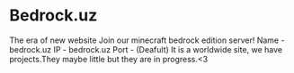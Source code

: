 # Bedrock.uz
The era of new website
Join our minecraft bedrock edition server!
Name - bedrock.uz
IP - bedrock.uz
Port - (Deafult)
It is a worldwide site, we have projects.They maybe little but they are in progress.<3


